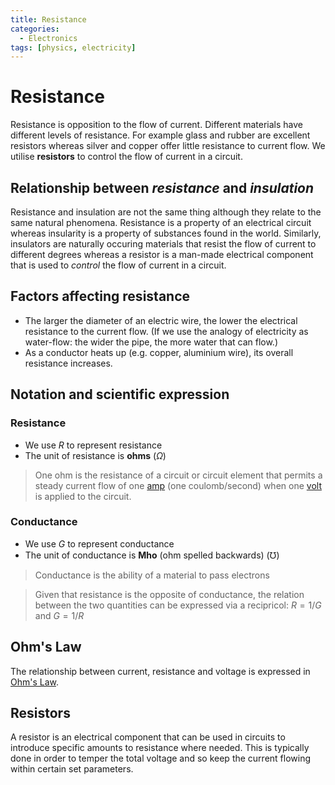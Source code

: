 ```yaml
---
title: Resistance
categories:
  - Electronics
tags: [physics, electricity]
---
```


# Resistance

Resistance is opposition to the flow of current. Different materials have
different levels of resistance. For example glass and rubber are excellent
resistors whereas silver and copper offer little resistance to current flow. We
utilise **resistors** to control the flow of current in a circuit.

## Relationship between _resistance_ and _insulation_

Resistance and insulation are not the same thing although they relate to the
same natural phenomena. Resistance is a property of an electrical circuit
whereas insularity is a property of substances found in the world. Similarly,
insulators are naturally occuring materials that resist the flow of current to
different degrees whereas a resistor is a man-made electrical component that is
used to _control_ the flow of current in a circuit.

## Factors affecting resistance

- The larger the diameter of an electric wire, the lower the electrical
  resistance to the current flow. (If we use the analogy of electricity as
  water-flow: the wider the pipe, the more water that can flow.)
- As a conductor heats up (e.g. copper, aluminium wire), its overall resistance
  increases.

## Notation and scientific expression

### Resistance

- We use $R$ to represent resistance
- The unit of resistance is **ohms** ($\Omega$)

> One ohm is the resistance of a circuit or circuit element that permits a
> steady current flow of one
> [amp](/Electronics_and_Hardware/Analogue_circuits/Current.md#formal-expression)
> (one coulomb/second) when one
> [volt](/Electronics_and_Hardware/Analogue_circuits/Voltage.md#voltage) is
> applied to the circuit.

### Conductance

- We use $G$ to represent conductance
- The unit of conductance is **Mho** (ohm spelled backwards) ($\mho$)

> Conductance is the ability of a material to pass electrons

> Given that resistance is the opposite of conductance, the relation between the
> two quantities can be expressed via a recipricol: $R = 1/G$ and $G = 1/R$

## Ohm's Law

The relationship between current, resistance and voltage is expressed in
[Ohm's Law](/Electronics_and_Hardware/Physics_of_electricity/Ohms_Law.md).

## Resistors

A resistor is an electrical component that can be used in circuits to introduce
specific amounts to resistance where needed. This is typically done in order to
temper the total voltage and so keep the current flowing within certain set
parameters.
